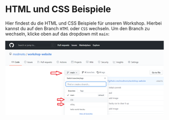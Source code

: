 # HTML und CSS Beispiele

Hier findest du die HTML und CSS Beispiele für unseren Workshop. Hierbei kannst du auf den Branch `HTMl` oder `CSS` wechseln. Um den Branch zu wechseln, klicke oben auf das dropdown mit `main`:

![VSCode](branch-change.png)


